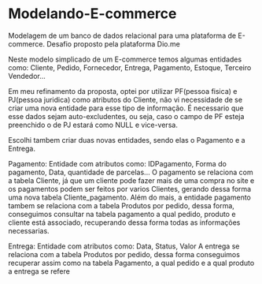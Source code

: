 # Modelando-E-commerce
Modelagem de um banco de dados relacional para uma plataforma de E-commerce. Desafio proposto pela plataforma Dio.me

Neste modelo simplicado de um E-commerce temos algumas entidades como: Cliente, Pedido, Fornecedor, Entrega, Pagamento, Estoque, Terceiro Vendedor...

Em meu refinamento da proposta, optei por utilizar PF(pessoa fisica) e PJ(pessoa juridica) como atributos do Cliente, não vi necessidade de se criar uma nova entidade para esse tipo de informação. É necessario que esse dados sejam auto-excludentes, ou seja, caso o campo de PF esteja preenchido o de PJ estará como NULL e vice-versa.

Escolhi tambem criar duas novas entidades, sendo elas o Pagamento e a Entrega.

Pagamento: Entidade com atributos como: IDPagamento, Forma do pagamento, Data, quantidade de parcelas...
O pagamento se relaciona com a tabela Cliente, já que um cliente pode fazer mais de uma compra no site e os pagamentos podem ser feitos por varios Clientes, gerando dessa forma uma nova tabela Cliente_pagamento.
Além do mais, a entidade pagamento tambem se relaciona com a tabela Produtos por pedido, dessa forma, conseguimos consultar na tabela pagamento a qual pedido, produto e cliente está associado, recuperando dessa forma todas as informações necessarias.

Entrega: Entidade com atributos como: Data, Status, Valor
A entrega se relaciona com a tabela Produtos por pedido, dessa forma conseguimos recuperar assim como na tabela Pagamento, a qual pedido e a qual produto a entrega se refere
